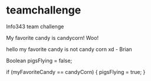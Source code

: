 # teamchallenge
Info343 team challenge

My favorite candy is candycorn! Woo!



hello my favorite candy is not candy corn xd - Brian


Boolean pigsFlying = false;

if (myFavoriteCandy == candyCorn) {
    pigsFlying = true;
}

